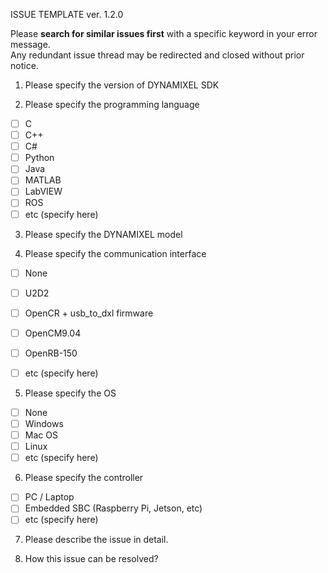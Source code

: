 ISSUE TEMPLATE ver. 1.2.0

Please **search for similar issues first** with a specific keyword in your error message.  
Any redundant issue thread may be redirected and closed without prior notice.

1. Please specify the version of DYNAMIXEL SDK



2. Please specify the programming language
- [ ] C
- [ ] C++
- [ ] C#
- [ ] Python
- [ ] Java
- [ ] MATLAB
- [ ] LabVIEW
- [ ] ROS
- [ ] etc (specify here)

3. Please specify the DYNAMIXEL model



4. Please specify the communication interface
- [ ] None
- [ ] U2D2
- [ ] OpenCR + usb_to_dxl firmware
- [ ] OpenCM9.04
- [ ] OpenRB-150
- [ ] etc (specify here)


5. Please specify the OS
- [ ] None
- [ ] Windows
- [ ] Mac OS
- [ ] Linux
- [ ] etc (specify here)

6. Please specify the controller
- [ ] PC / Laptop
- [ ] Embedded SBC (Raspberry Pi, Jetson, etc)
- [ ] etc (specify here)

7. Please describe the issue in detail.



8. How this issue can be resolved?
